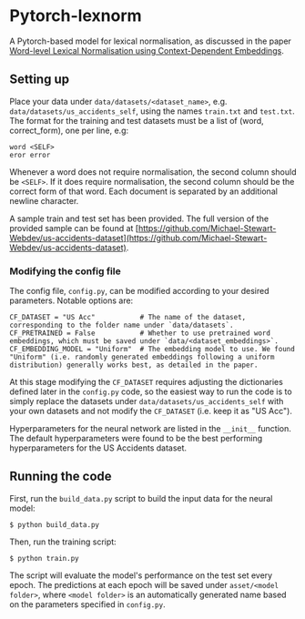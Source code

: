 # Pytorch-lexnorm

A Pytorch-based model for lexical normalisation, as discussed in the paper [Word-level Lexical Normalisation using Context-Dependent Embeddings](https://arxiv.org/abs/1911.06172).

## Setting up

Place your data under `data/datasets/<dataset_name>`, e.g. `data/datasets/us_accidents_self`, using the names `train.txt` and `test.txt`. The format for the training and test datasets must be a list of (word, correct_form), one per line, e.g:

    word <SELF>
    eror error

Whenever a word does not require normalisation, the second column should be `<SELF>`. If it does require normalisation, the second column should be the correct form of that word. Each document is separated by an additional newline character.

A sample train and test set has been provided. The full version of the provided sample can be found at [https://github.com/Michael-Stewart-Webdev/us-accidents-dataset](https://github.com/Michael-Stewart-Webdev/us-accidents-dataset).

### Modifying the config file

The config file, `config.py`, can be modified according to your desired parameters. Notable options are:

    CF_DATASET = "US Acc"           # The name of the dataset, corresponding to the folder name under `data/datasets`.
    CF_PRETRAINED = False 			# Whether to use pretrained word embeddings, which must be saved under `data/<dataset_embeddings>`.
    CF_EMBEDDING_MODEL = "Uniform"  # The embedding model to use. We found "Uniform" (i.e. randomly generated embeddings following a uniform distribution) generally works best, as detailed in the paper.

At this stage modifying the `CF_DATASET` requires adjusting the dictionaries defined later in the `config.py` code, so the easiest way to run the code is to simply replace the datasets under `data/datasets/us_accidents_self` with your own datasets and not modify the `CF_DATASET` (i.e. keep it as "US Acc").

Hyperparameters for the neural network are listed in the `__init__` function. The default hyperparameters were found to be the best performing hyperparameters for the US Accidents dataset.

## Running the code

First, run the `build_data.py` script to build the input data for the neural model:

    $ python build_data.py


Then, run the training script:

    $ python train.py

The script will evaluate the model's performance on the test set every epoch. The predictions at each epoch will be saved under `asset/<model folder>`, where `<model folder>` is an automatically generated name based on the parameters specified in `config.py`.



